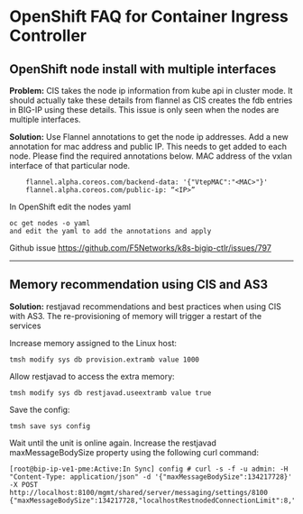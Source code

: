 # OpenShift FAQ for Container Ingress Controller

## OpenShift node install with multiple interfaces

**Problem:** CIS takes the node ip information from kube api in cluster mode. It should actually take these details from flannel as CIS creates the fdb entries in BIG-IP using these details. This issue is only seen when the nodes are multiple interfaces. 

**Solution:** Use Flannel annotations to get the node ip addresses. Add a new annotation for mac address and public IP. This needs to get added to each node. Please find the required annotations below. MAC address of the vxlan interface of that particular node.

```
    flannel.alpha.coreos.com/backend-data: '{"VtepMAC":"<MAC>"}'
    flannel.alpha.coreos.com/public-ip: “<IP>”
```
In OpenShift edit the nodes yaml

```
oc get nodes -o yaml
and edit the yaml to add the annotations and apply
```
Github issue https://github.com/F5Networks/k8s-bigip-ctlr/issues/797

---

## Memory recommendation using CIS and AS3

**Solution:** restjavad recommendations and best practices when using CIS with AS3. The re-provisioning of memory will trigger a restart of the services

Increase memory assigned to the Linux host:
```
tmsh modify sys db provision.extramb value 1000
```
Allow restjavad to access the extra memory:
```
tmsh modify sys db restjavad.useextramb value true
```
Save the config:
```
tmsh save sys config
```
Wait until the unit is online again. Increase the restjavad maxMessageBodySize property using the following curl command:
```
[root@bip-ip-ve1-pme:Active:In Sync] config # curl -s -f -u admin: -H "Content-Type: application/json" -d '{"maxMessageBodySize":134217728}' -X POST http://localhost:8100/mgmt/shared/server/messaging/settings/8100
{"maxMessageBodySize":134217728,"localhostRestnodedConnectionLimit":8,"defaultEventHandlerTimeoutInSeconds":60,"minEventHandlerTimeoutInSeconds":15,"maxEventHandlerTimeoutInSeconds":60,"maxActiveLoginTokensPerUser":100,"generation":1,"lastUpdateMicros":1579769654192610,"kind":"shared:server:messaging:settings:8100:restservermessagingpoststate","selfLink":"https://localhost/mgmt/shared/server/messaging/settings/8100"}
```


